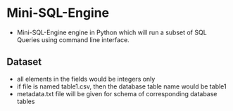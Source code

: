 # Mini-SQL-Engine
- Mini-SQL-Engine engine in Python which will run a subset of SQL Queries using command line interface.

 ## Dataset
- all elements in the fields would be integers only
- if file is named table1.csv, then the database table name would be table1
- metadata.txt file will be given for schema of corresponding database tables
